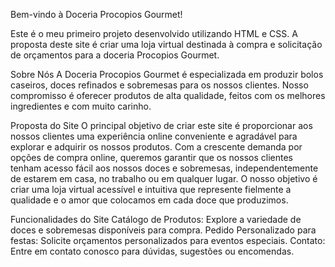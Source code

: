 Bem-vindo à Doceria Procopios Gourmet!

Este é o  meu primeiro projeto desenvolvido utilizando HTML e CSS. A proposta deste site é criar uma loja virtual destinada à compra e solicitação de orçamentos para a doceria Procopios Gourmet.

Sobre Nós
A Doceria Procopios Gourmet é especializada em produzir bolos caseiros, doces refinados e sobremesas para os nossos clientes. Nosso compromisso é oferecer produtos de alta qualidade, feitos com os melhores ingredientes e com muito carinho.

Proposta do Site
O principal objetivo de criar este site é proporcionar aos nossos clientes uma experiência online conveniente e agradável para explorar e adquirir os nossos produtos. Com a crescente demanda por opções de compra online, queremos garantir que os nossos clientes tenham acesso fácil aos nossos doces e sobremesas, independentemente de estarem em casa, no trabalho ou em qualquer lugar. O nosso objetivo é criar uma loja virtual acessível e intuitiva que represente fielmente a qualidade e o amor que colocamos em cada doce que produzimos.

Funcionalidades do Site
Catálogo de Produtos: Explore a variedade de doces e sobremesas disponíveis para compra.
Pedido Personalizado para festas: Solicite orçamentos personalizados para eventos especiais.
Contato: Entre em contato conosco para dúvidas, sugestões ou encomendas.

